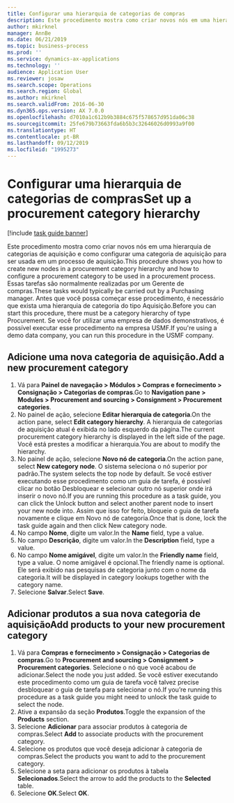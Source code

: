 ```yaml
---
title: Configurar uma hierarquia de categorias de compras
description: Este procedimento mostra como criar novos nós em uma hierarquia de categorias de aquisição e como configurar uma categoria de aquisição para ser usada em um processo de aquisição.
author: mkirknel
manager: AnnBe
ms.date: 06/21/2019
ms.topic: business-process
ms.prod: ''
ms.service: dynamics-ax-applications
ms.technology: ''
audience: Application User
ms.reviewer: josaw
ms.search.scope: Operations
ms.search.region: Global
ms.author: mkirknel
ms.search.validFrom: 2016-06-30
ms.dyn365.ops.version: AX 7.0.0
ms.openlocfilehash: d7010a1c612b9b3884c675f578657d951da06c38
ms.sourcegitcommit: 25fe679b73663fda6b5b3c32646026d0993a9f00
ms.translationtype: HT
ms.contentlocale: pt-BR
ms.lasthandoff: 09/12/2019
ms.locfileid: "1995273"
---
```

# <a name="set-up-a-procurement-category-hierarchy"></a><span data-ttu-id="680d2-103">Configurar uma hierarquia de categorias de compras</span><span class="sxs-lookup"><span data-stu-id="680d2-103">Set up a procurement category hierarchy</span></span>

[!include [task guide banner](../../includes/task-guide-banner.md)]

<span data-ttu-id="680d2-104">Este procedimento mostra como criar novos nós em uma hierarquia de categorias de aquisição e como configurar uma categoria de aquisição para ser usada em um processo de aquisição.</span><span class="sxs-lookup"><span data-stu-id="680d2-104">This procedure shows you how to create new nodes in a procurement category hierarchy and how to configure a procurement category to be used in a procurement process.</span></span> <span data-ttu-id="680d2-105">Essas tarefas são normalmente realizadas por um Gerente de compras.</span><span class="sxs-lookup"><span data-stu-id="680d2-105">These tasks would typically be carried out by a Purchasing manager.</span></span> <span data-ttu-id="680d2-106">Antes que você possa começar esse procedimento, é necessário que exista uma hierarquia de categoria do tipo Aquisição.</span><span class="sxs-lookup"><span data-stu-id="680d2-106">Before you can start this procedure, there must be a category hierarchy of type Procurement.</span></span> <span data-ttu-id="680d2-107">Se você for utilizar uma empresa de dados demonstrativos, é possível executar esse procedimento na empresa USMF.</span><span class="sxs-lookup"><span data-stu-id="680d2-107">If you're using a demo data company, you can run this procedure in the USMF company.</span></span>


## <a name="add-a-new-procurement-category"></a><span data-ttu-id="680d2-108">Adicione uma nova categoria de aquisição.</span><span class="sxs-lookup"><span data-stu-id="680d2-108">Add a new procurement category</span></span>
1. <span data-ttu-id="680d2-109">Vá para **Painel de navegação > Módulos > Compras e fornecimento > Consignação > Categorias de compras**.</span><span class="sxs-lookup"><span data-stu-id="680d2-109">Go to **Navigation pane > Modules > Procurement and sourcing > Consignment > Procurement categories**.</span></span>
2. <span data-ttu-id="680d2-110">No painel de ação, selecione **Editar hierarquia de categoria**.</span><span class="sxs-lookup"><span data-stu-id="680d2-110">On the action pane, select **Edit category hierarchy**.</span></span> <span data-ttu-id="680d2-111">A hierarquia de categorias de aquisição atual é exibida no lado esquerdo da página.</span><span class="sxs-lookup"><span data-stu-id="680d2-111">The current procurement category hierarchy is displayed in the left side of the page.</span></span> <span data-ttu-id="680d2-112">Você está prestes a modificar a hierarquia.</span><span class="sxs-lookup"><span data-stu-id="680d2-112">You  are about to modify the hierarchy.</span></span>  
3. <span data-ttu-id="680d2-113">No painel de ação, selecione **Novo nó de categoria**.</span><span class="sxs-lookup"><span data-stu-id="680d2-113">On the action pane, select **New category node**.</span></span> <span data-ttu-id="680d2-114">O sistema seleciona o nó superior por padrão.</span><span class="sxs-lookup"><span data-stu-id="680d2-114">The system selects the top node by default.</span></span> <span data-ttu-id="680d2-115">Se você estiver executando esse procedimento como um guia de tarefa, é possível clicar no botão Desbloquear e selecionar outro nó superior onde irá inserir o novo nó.</span><span class="sxs-lookup"><span data-stu-id="680d2-115">If you are running this procedure as a task guide, you can click the Unlock button and select another parent node to insert your new node into.</span></span> <span data-ttu-id="680d2-116">Assim que isso for feito, bloqueie o guia de tarefa novamente e clique em Novo nó de categoria.</span><span class="sxs-lookup"><span data-stu-id="680d2-116">Once that is done, lock the task guide again and then click New category node.</span></span>  
4. <span data-ttu-id="680d2-117">No campo **Nome**, digite um valor.</span><span class="sxs-lookup"><span data-stu-id="680d2-117">In the **Name** field, type a value.</span></span>
5. <span data-ttu-id="680d2-118">No campo **Descrição**, digite um valor.</span><span class="sxs-lookup"><span data-stu-id="680d2-118">In the **Description** field, type a value.</span></span>
6. <span data-ttu-id="680d2-119">No campo **Nome amigável**, digite um valor.</span><span class="sxs-lookup"><span data-stu-id="680d2-119">In the **Friendly name** field, type a value.</span></span> <span data-ttu-id="680d2-120">O nome amigável é opcional.</span><span class="sxs-lookup"><span data-stu-id="680d2-120">The friendly name is optional.</span></span> <span data-ttu-id="680d2-121">Ele será exibido nas pesquisas de categoria junto com o nome da categoria.</span><span class="sxs-lookup"><span data-stu-id="680d2-121">It will be displayed in category lookups together with the category name.</span></span>  
7. <span data-ttu-id="680d2-122">Selecione **Salvar**.</span><span class="sxs-lookup"><span data-stu-id="680d2-122">Select **Save**.</span></span>

## <a name="add-products-to-your-new-procurement-category"></a><span data-ttu-id="680d2-123">Adicionar produtos a sua nova categoria de aquisição</span><span class="sxs-lookup"><span data-stu-id="680d2-123">Add products to your new procurement category</span></span>
1. <span data-ttu-id="680d2-124">Vá para **Compras e fornecimento > Consignação > Categorias de compras**.</span><span class="sxs-lookup"><span data-stu-id="680d2-124">Go to **Procurement and sourcing > Consignment > Procurement categories**.</span></span> <span data-ttu-id="680d2-125">Selecione o nó que você acabou de adicionar.</span><span class="sxs-lookup"><span data-stu-id="680d2-125">Select the node you just added.</span></span> <span data-ttu-id="680d2-126">Se você estiver executando este procedimento como um guia de tarefa você talvez precise desbloquear o guia de tarefa para selecionar o nó.</span><span class="sxs-lookup"><span data-stu-id="680d2-126">If you’re running this procedure as a task guide you might need to unlock the task guide to select the node.</span></span>  
2. <span data-ttu-id="680d2-127">Ative a expansão da seção **Produtos**.</span><span class="sxs-lookup"><span data-stu-id="680d2-127">Toggle the expansion of the **Products** section.</span></span>
3. <span data-ttu-id="680d2-128">Selecione **Adicionar** para associar produtos à categoria de compras.</span><span class="sxs-lookup"><span data-stu-id="680d2-128">Select **Add** to associate products with the procurement category.</span></span>
4. <span data-ttu-id="680d2-129">Selecione os produtos que você deseja adicionar à categoria de compras.</span><span class="sxs-lookup"><span data-stu-id="680d2-129">Select the products you want to add to the procurement category.</span></span>
5. <span data-ttu-id="680d2-130">Selecione a seta para adicionar os produtos à tabela **Selecionados**.</span><span class="sxs-lookup"><span data-stu-id="680d2-130">Select the arrow to add the products to the **Selected** table.</span></span>
6. <span data-ttu-id="680d2-131">Selecione **OK**.</span><span class="sxs-lookup"><span data-stu-id="680d2-131">Select **OK**.</span></span>
